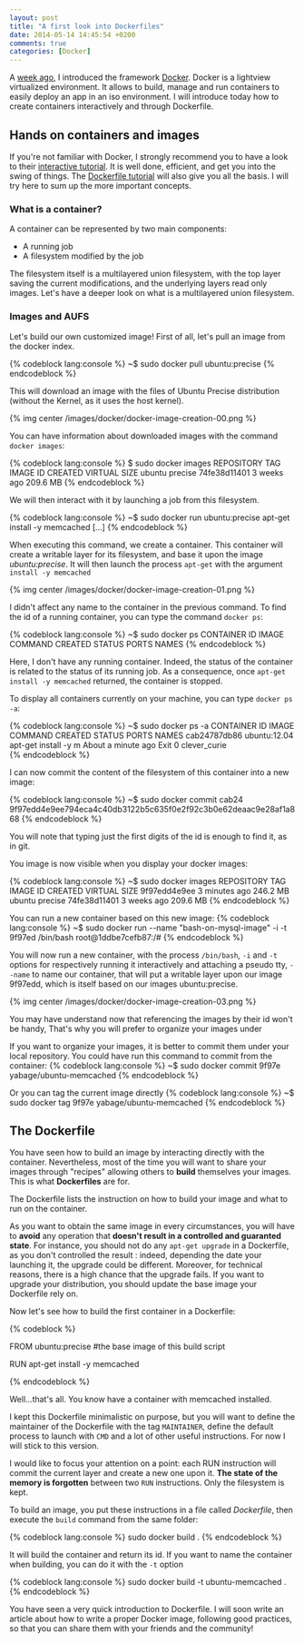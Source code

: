 ```yaml
---
layout: post
title: "A first look into Dockerfiles"
date: 2014-05-14 14:45:54 +0200
comments: true
categories: [Docker]
---
```


A [week ago][docker-yabage-post], I introduced the framework [Docker][docker-site]. Docker is a lightview virtualized environment. It allows to build, manage and run containers to easily deploy an app in an iso environment.
I will introduce today how to create containers interactively and through Dockerfile.

<!-- More -->

Hands on containers and images
------------------------------

If you're not familiar with Docker, I strongly recommend you to have a look to their [interactive tutorial][docker-interactive-tutorial]. It is well done, efficient, and get you into the swing of things. The [Dockerfile tutorial][docker-dockerfile-tutorial] will also give you all the basis. I will try here to sum up the more important concepts.

### What is a container?

A container can be represented by two main components:

 - A running job
 - A filesystem modified by the job

The filesystem itself is a multilayered union filesystem, with the top layer saving the current modifications, and the underlying layers read only images. Let's have a deeper look on what is a multilayered union filesystem.

### Images and AUFS

Let's build our own customized image! First of all, let's pull an image from the docker index.

{% codeblock lang:console %}
~$ sudo docker pull ubuntu:precise
{% endcodeblock %}

This will download an image with the files of Ubuntu Precise distribution (without the Kernel, as it uses the host kernel).

{% img center /images/docker/docker-image-creation-00.png %}

You can have information about downloaded images with the command `docker images`:

{% codeblock lang:console %}
$ sudo docker images
REPOSITORY           TAG                 IMAGE ID            CREATED             VIRTUAL SIZE
ubuntu               precise             74fe38d11401        3 weeks ago         209.6 MB
{% endcodeblock %}

We will then interact with it by launching a job from this filesystem.

{% codeblock lang:console %}
~$ sudo docker run ubuntu:precise apt-get install -y memcached
[...]
{% endcodeblock %}

When executing this command, we create a container. This container will create a writable layer for its filesystem, and base it upon the image *ubuntu:precise*. It will then launch the process `apt-get` with the argument `install -y memcached`

{% img center /images/docker/docker-image-creation-01.png %}

I didn't affect any name to the container in the previous command. To find the id of a running container, you can type the command `docker ps`:

{% codeblock lang:console %}
~$ sudo docker ps
CONTAINER ID        IMAGE               COMMAND                CREATED              STATUS              PORTS               NAMES
{% endcodeblock %}

Here, I don't have any running container. Indeed, the status of the container is related to the status of its running job. As a consequence, once `apt-get install -y memcached` returned, the container is stopped.

To display all containers currently on your machine, you can type `docker ps -a`:

{% codeblock lang:console %}
~$ sudo docker ps -a
CONTAINER ID        IMAGE               COMMAND                CREATED              STATUS              PORTS               NAMES
cab24787db86        ubuntu:12.04        apt-get install -y m   About a minute ago   Exit 0                                  clever_curie  
{% endcodeblock %}

I can now commit the content of the filesystem of this container into a new image:

{% codeblock lang:console %}
~$ sudo docker commit cab24
9f97edd4e9ee794eca4c40db3122b5c635f0e2f92c3b0e62deaac9e28af1a868
{% endcodeblock %}

You will note that typing just the first digits of the id is enough to find it, as in git.

You image is now visible when you display your docker images:

{% codeblock lang:console %}
~$ sudo docker images
REPOSITORY           TAG                 IMAGE ID            CREATED             VIRTUAL SIZE
<none>               <none>              9f97edd4e9ee        3 minutes ago       246.2 MB
ubuntu               precise             74fe38d11401        3 weeks ago         209.6 MB
{% endcodeblock %}

You can run a new container based on this new image:
{% codeblock lang:console %}
~$ sudo docker run --name "bash-on-mysql-image" -i -t 9f97ed /bin/bash
root@1ddbe7cefb87:/#
{% endcodeblock %}

You will now run a new container, with the process `/bin/bash`, `-i` and `-t` options for respectively running it interactively and attaching a pseudo  tty, `--name` to name our container, that will put a writable layer upon our image 9f97edd, which is itself based on our images ubuntu:precise.

{% img center /images/docker/docker-image-creation-03.png %}

You may have understand now that referencing the images by their id won't be handy, That's why you will prefer to organize your images under 

If you want to organize your images, it is better to commit them under your local repository.
You could have run this command to commit from the container:
{% codeblock lang:console %}
~$ sudo docker commit 9f97e yabage/ubuntu-memcached
{% endcodeblock %}

Or you can tag the current image directly
{% codeblock lang:console %}
~$ sudo docker tag 9f97e yabage/ubuntu-memcached
{% endcodeblock %}

The Dockerfile
--------------

You have seen how to build an image by interacting directly with the container. Nevertheless, most of the time you will want to share your images through "recipes" allowing others to **build** themselves your images.
This is what **Dockerfiles** are for.

The Dockerfile lists the instruction on how to build your image and what to run on the container.

As you want to obtain the same image in every circumstances, you will have to **avoid** any operation that **doesn't result in a controlled and guaranted state**. For instance, you should not do any `apt-get upgrade` in a Dockerfile, as you don't controlled the result : indeed, depending the date your launching it, the upgrade could be different. Moreover, for technical reasons, there is a high chance that the upgrade fails. If you want to upgrade your distribution, you should update the base image your Dockerfile rely on.

Now let's see how to build the first container in a Dockerfile:

{% codeblock %}

FROM ubuntu:precise #the base image of this build script

RUN apt-get install -y memcached

{% endcodeblock %}

Well...that's all. You know have a container with memcached installed.

I kept this Dockerfile minimalistic on purpose, but you will want to define the maintainer of the Dockerfile with the tag `MAINTAINER`, define the default process to launch with `CMD` and a lot of other useful instructions.
For now I will stick to this version.

I would like to focus your attention on a point: each RUN instruction will commit the current layer and create a new one upon it. **The state of the memory is forgotten** between two `RUN` instructions. Only the filesystem is kept.

To build an image, you put these instructions in a file called *Dockerfile*, then execute the `build` command from the same folder:

{% codeblock lang:console %}
sudo docker build .
{% endcodeblock %}

It will build the container and return its id. If you want to name the container when building, you can do it with the `-t` option

{% codeblock lang:console %}
sudo docker build -t ubuntu-memcached .
{% endcodeblock %}

You have seen a very quick introduction to Dockerfile. I will soon write an article about how to write a proper Docker image, following good practices, so that you can share them with your friends and the community!

[docker-yabage-post]: http://pierre-jean.baraud.fr/blog/2014/05/07/docker/
[docker-site]: http://docker.io
[docker-interactive-tutorial]: https://www.docker.io/gettingstarted/#
[docker-dockerfile-tutorial]: https://www.docker.io/learn/dockerfile/
